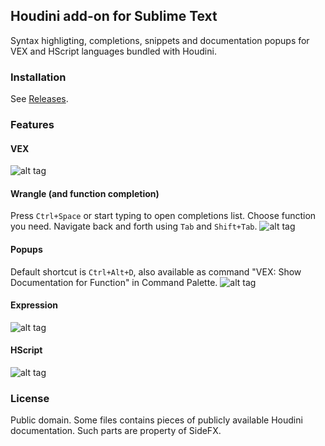 ## Houdini add-on for Sublime Text
Syntax highligting, completions, snippets and documentation popups for VEX and HScript languages bundled with Houdini.

### Installation
See [Releases](https://github.com/teared/vex/releases).

### Features
#### VEX
![alt tag](https://raw.githubusercontent.com/teared/vex/master/develop/img/vex.png)
#### Wrangle (and function completion)
Press `Ctrl+Space` or start typing to open completions list. Choose function you need. Navigate back and forth using `Tab` and `Shift+Tab`.
![alt tag](https://raw.githubusercontent.com/teared/vex/master/develop/img/wrangle.png)
#### Popups
Default shortcut is `Ctrl+Alt+D`, also available as command "VEX: Show Documentation for Function" in Command Palette.
![alt tag](https://raw.githubusercontent.com/teared/vex/master/develop/img/helpcard.png)
#### Expression
![alt tag](https://raw.githubusercontent.com/teared/vex/master/develop/img/expressions.png)
#### HScript
![alt tag](https://raw.githubusercontent.com/teared/vex/master/develop/img/hscript.png)

### License
Public domain. Some files contains pieces of publicly available Houdini documentation. Such parts are property of SideFX.
